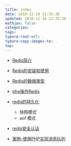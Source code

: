 ```yaml
---
title: index
date: 2018-12-18 12:35:38
updated: 2018-12-18 12:35:38 
mathjax: false
categories: 
tags:
typora-root-url: .
typora-copy-images-to: .
top: 
---
```



* [Redis简介](Redis.md)
* [Redis的安装和使用](Redis.md)
* [Redis的数据类型](Redis.md)
* [php操作Redis](Redis.md)
* [redis的持久化](Redis.md)
  * 快照模式
  * aof 模式
* [redis安全认证](Redis.md)



* [案例-使用PHP实现消息队列](Redis案例_使用PHP实现消息队列.md)


